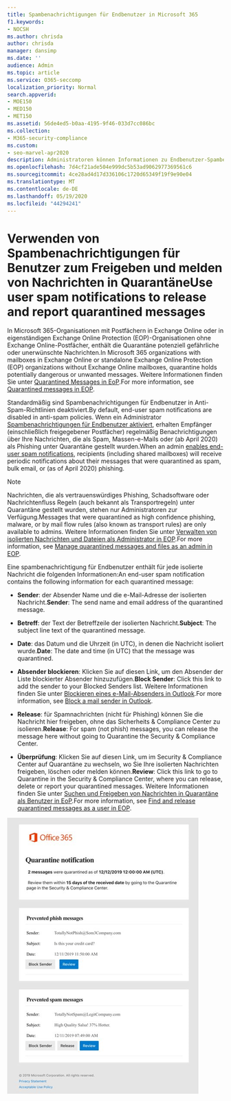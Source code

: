 ```yaml
---
title: Spambenachrichtigungen für Endbenutzer in Microsoft 365
f1.keywords:
- NOCSH
ms.author: chrisda
author: chrisda
manager: dansimp
ms.date: ''
audience: Admin
ms.topic: article
ms.service: O365-seccomp
localization_priority: Normal
search.appverid:
- MOE150
- MED150
- MET150
ms.assetid: 56de4ed5-b0aa-4195-9f46-033d7cc086bc
ms.collection:
- M365-security-compliance
ms.custom:
- seo-marvel-apr2020
description: Administratoren können Informationen zu Endbenutzer-Spambenachrichtigungen für isolierte Nachrichten in Exchange Online Protection (EoP) erhalten.
ms.openlocfilehash: 7d4cf21ade504e999dc5b53ad9062977369561c6
ms.sourcegitcommit: 4ce28ad4d17d336106c1720d65349f19f9e90e04
ms.translationtype: MT
ms.contentlocale: de-DE
ms.lasthandoff: 05/19/2020
ms.locfileid: "44294241"
---
```

# <a name="use-user-spam-notifications-to-release-and-report-quarantined-messages"></a><span data-ttu-id="ad9c2-103">Verwenden von Spambenachrichtigungen für Benutzer zum Freigeben und melden von Nachrichten in Quarantäne</span><span class="sxs-lookup"><span data-stu-id="ad9c2-103">Use user spam notifications to release and report quarantined messages</span></span>

<span data-ttu-id="ad9c2-104">In Microsoft 365-Organisationen mit Postfächern in Exchange Online oder in eigenständigen Exchange Online Protection (EOP)-Organisationen ohne Exchange Online-Postfächer, enthält die Quarantäne potenziell gefährliche oder unerwünschte Nachrichten.</span><span class="sxs-lookup"><span data-stu-id="ad9c2-104">In Microsoft 365 organizations with mailboxes in Exchange Online or standalone Exchange Online Protection (EOP) organizations without Exchange Online mailboxes, quarantine holds potentially dangerous or unwanted messages.</span></span> <span data-ttu-id="ad9c2-105">Weitere Informationen finden Sie unter [Quarantined Messages in EoP](quarantine-email-messages.md).</span><span class="sxs-lookup"><span data-stu-id="ad9c2-105">For more information, see [Quarantined messages in EOP](quarantine-email-messages.md).</span></span>

<span data-ttu-id="ad9c2-106">Standardmäßig sind Spambenachrichtigungen für Endbenutzer in Anti-Spam-Richtlinien deaktiviert.</span><span class="sxs-lookup"><span data-stu-id="ad9c2-106">By default, end-user spam notifications are disabled in anti-spam policies.</span></span> <span data-ttu-id="ad9c2-107">Wenn ein Administrator [Spambenachrichtigungen für Endbenutzer aktiviert](configure-your-spam-filter-policies.md#configure-end-user-spam-notifications), erhalten Empfänger (einschließlich freigegebener Postfächer) regelmäßig Benachrichtigungen über Ihre Nachrichten, die als Spam, Massen-e-Mails oder (ab April 2020) als Phishing unter Quarantäne gestellt wurden.</span><span class="sxs-lookup"><span data-stu-id="ad9c2-107">When an admin [enables end-user spam notifications](configure-your-spam-filter-policies.md#configure-end-user-spam-notifications), recipients (including shared mailboxes) will receive periodic notifications about their messages that were quarantined as spam, bulk email, or (as of April 2020) phishing.</span></span>

> [!NOTE]
> <span data-ttu-id="ad9c2-108">Nachrichten, die als vertrauenswürdiges Phishing, Schadsoftware oder Nachrichtenfluss Regeln (auch bekannt als Transportregeln) unter Quarantäne gestellt wurden, stehen nur Administratoren zur Verfügung.</span><span class="sxs-lookup"><span data-stu-id="ad9c2-108">Messages that were quarantined as high confidence phishing, malware, or by mail flow rules (also known as transport rules) are only available to admins.</span></span> <span data-ttu-id="ad9c2-109">Weitere Informationen finden Sie unter [Verwalten von isolierten Nachrichten und Dateien als Administrator in EOP](manage-quarantined-messages-and-files.md).</span><span class="sxs-lookup"><span data-stu-id="ad9c2-109">For more information, see [Manage quarantined messages and files as an admin in EOP](manage-quarantined-messages-and-files.md).</span></span>

<span data-ttu-id="ad9c2-110">Eine spambenachrichtigung für Endbenutzer enthält für jede isolierte Nachricht die folgenden Informationen:</span><span class="sxs-lookup"><span data-stu-id="ad9c2-110">An end-user spam notification contains the following information for each quarantined message:</span></span>

- <span data-ttu-id="ad9c2-111">**Sender**: der Absender Name und die e-Mail-Adresse der isolierten Nachricht.</span><span class="sxs-lookup"><span data-stu-id="ad9c2-111">**Sender**: The send name and email address of the quarantined message.</span></span>

- <span data-ttu-id="ad9c2-112">**Betreff**: der Text der Betreffzeile der isolierten Nachricht.</span><span class="sxs-lookup"><span data-stu-id="ad9c2-112">**Subject**: The subject line text of the quarantined message.</span></span>

- <span data-ttu-id="ad9c2-113">**Date**: das Datum und die Uhrzeit (in UTC), in denen die Nachricht isoliert wurde.</span><span class="sxs-lookup"><span data-stu-id="ad9c2-113">**Date**: The date and time (in UTC) that the message was quarantined.</span></span>

- <span data-ttu-id="ad9c2-114">**Absender blockieren**: Klicken Sie auf diesen Link, um den Absender der Liste blockierter Absender hinzuzufügen.</span><span class="sxs-lookup"><span data-stu-id="ad9c2-114">**Block Sender**: Click this link to add the sender to your Blocked Senders list.</span></span> <span data-ttu-id="ad9c2-115">Weitere Informationen finden Sie unter [Blockieren eines e-Mail-Absenders in Outlook](https://support.office.com/article/b29fd867-cac9-40d8-aed1-659e06a706e4).</span><span class="sxs-lookup"><span data-stu-id="ad9c2-115">For more information, see [Block a mail sender in Outlook](https://support.office.com/article/b29fd867-cac9-40d8-aed1-659e06a706e4).</span></span>

- <span data-ttu-id="ad9c2-116">**Release**: für Spamnachrichten (nicht für Phishing) können Sie die Nachricht hier freigeben, ohne das Sicherheits & Compliance Center zu isolieren.</span><span class="sxs-lookup"><span data-stu-id="ad9c2-116">**Release**: For spam (not phish) messages, you can release the message here without going to Quarantine the Security & Compliance Center.</span></span>

- <span data-ttu-id="ad9c2-117">**Überprüfung**: Klicken Sie auf diesen Link, um im Security & Compliance Center auf Quarantäne zu wechseln, wo Sie Ihre isolierten Nachrichten freigeben, löschen oder melden können.</span><span class="sxs-lookup"><span data-stu-id="ad9c2-117">**Review**: Click this link to go to Quarantine in the Security & Compliance Center, where you can release, delete or report your quarantined messages.</span></span> <span data-ttu-id="ad9c2-118">Weitere Informationen finden Sie unter [Suchen und Freigeben von Nachrichten in Quarantäne als Benutzer in EoP](find-and-release-quarantined-messages-as-a-user.md).</span><span class="sxs-lookup"><span data-stu-id="ad9c2-118">For more information, see [Find and release quarantined messages as a user in EOP](find-and-release-quarantined-messages-as-a-user.md).</span></span>

![Beispiel-spambenachrichtigung für Endbenutzer](../../media/end-user-spam-notification.png)
